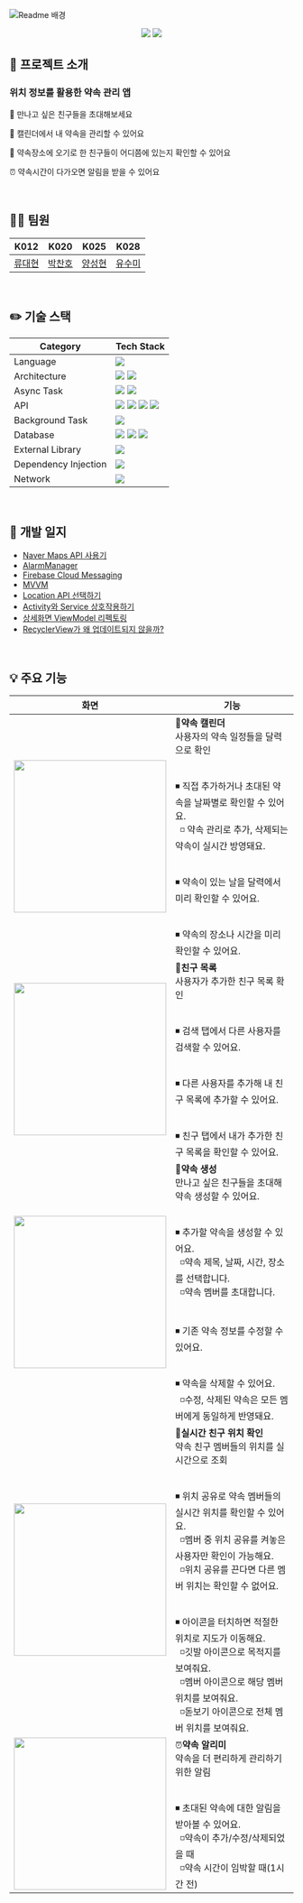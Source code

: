 ![Readme 배경](https://user-images.githubusercontent.com/61190129/205502433-c4042a7e-9332-43e3-ac15-7965e2d52ff9.png)

<div align="center"><img src="https://img.shields.io/badge/Android-3DDC84?style=for-the-badge&logo=Android&logoColor=white">
<img src="https://img.shields.io/badge/Kotlin-7F52FF?style=for-the-badge&logo=Kotlin&logoColor=white"></div>

## 🚀 프로젝트 소개

### 위치 정보를 활용한 **약속 관리 앱**

👬 만나고 싶은 친구들을 초대해보세요

📅 캘린더에서 내 약속을 관리할 수 있어요

📍 약속장소에 오기로 한 친구들이 어디쯤에 있는지 확인할 수 있어요

⏰ 약속시간이 다가오면 알림을 받을 수 있어요

<br>

## 🧑‍💻 팀원

| K012                                | K020                              | K025                             | K028                               |
|-------------------------------------|-----------------------------------|----------------------------------|------------------------------------|
| [류대현](https://github.com/jerrytrap) | [박찬호](https://github.com/hoho-97) | [양성현](https://github.com/dogeby) | [유수미](https://github.com/Yoo-sumi) |

<br>

## ✏️ 기술 스택

| Category             | Tech Stack                                                                              |
|----------------------|-----------------------------------------------------------------------------------------|
| Language             | <img src="https://img.shields.io/badge/Kotlin-FAF8F1? style=bold&logo=Kotlin&logoColor=#7F52FF"/>  |
| Architecture         | <img src="https://img.shields.io/badge/MVVM-FAF8F1? style=flat"/>  <img src="https://img.shields.io/badge/DataBinding-FAF8F1? style=flat"/> |
| Async Task           | <img src="https://img.shields.io/badge/Kotlin Coroutine-FAF8F1? style=flat&logo=Kotlin&logoColor=#7F52FF"/>  <img src="https://img.shields.io/badge/Kotlin Flows-FAF8F1? style=flat&logo=Kotlin&logoColor=#7F52FF"/>                                                                |
| API                  | <img src="https://img.shields.io/badge/Fused Location Provider API-FAF8F1? style=flat&logo=Google-Maps&logoColor=#4285F4"/> <img src="https://img.shields.io/badge/Firebase Cloud Messaging-FAF8F1? style=flat&logo=Firebase&logoColor=#FFCA28"/> <img src="https://img.shields.io/badge/Naver Maps API-FAF8F1? style=flat&logo=Naver&logoColor=#03C75A"/> <img src="https://img.shields.io/badge/Naver Search API-FAF8F1? style=flat&logo=Naver&logoColor=#03C75A"/> |
| Background Task      | <img src="https://img.shields.io/badge/AlarmManager-FAF8F1? style=flat&logo=Android&logoColor=#3DDC84"/>  |
| Database             | <img src="https://img.shields.io/badge/Cloud FireStore-FAF8F1? style=flat&logo=Firebase&logoColor=#FFCA28"/> <img src="https://img.shields.io/badge/Room-FAF8F1? style=flat&logo=Android&logoColor=#3DDC84"/> <img src="https://img.shields.io/badge/Preferences DataStore-FAF8F1? style=for-the-badge&logo=Android&logoColor=#3DDC84"/> |
| External Library     | <img src="https://img.shields.io/badge/Material Calendar View-FAF8F1? style=flat"/> |
| Dependency Injection | <img src="https://img.shields.io/badge/Hilt-FAF8F1? style=flat&logo=Android&logoColor=#3DDC84"/> |
| Network              | <img src="https://img.shields.io/badge/Retrofit2-FAF8F1? style=flat"/>                  |

<br>

## 📝 개발 일지

- [Naver Maps API 사용기](https://github.com/boostcampwm-2022/android03-Promise/wiki/Naver-Maps-API-%EC%82%AC%EC%9A%A9%EA%B8%B0)
- [AlarmManager](https://github.com/boostcampwm-2022/android03-Promise/wiki/AlarmManager)
- [Firebase Cloud Messaging](https://github.com/boostcampwm-2022/android03-Promise/wiki/Firebase-Cloud-Messaging)
- [MVVM](https://github.com/boostcampwm-2022/android03-Promise/wiki/MVVM)
- [Location API 선택하기](https://github.com/boostcampwm-2022/android03-Promise/wiki/Location-API-%EC%84%A0%ED%83%9D%ED%95%98%EA%B8%B0)
- [Activity와 Service 상호작용하기](https://github.com/boostcampwm-2022/android03-Promise/wiki/Activity%EC%99%80-Service-%EC%83%81%ED%98%B8%EC%9E%91%EC%9A%A9%ED%95%98%EA%B8%B0)
- [상세화면 ViewModel 리펙토링](https://github.com/boostcampwm-2022/android03-Promise/wiki/%EC%83%81%EC%84%B8%ED%99%94%EB%A9%B4-ViewModel-%EB%A6%AC%ED%8E%99%ED%86%A0%EB%A7%81)
- [RecyclerView가 왜 업데이트되지 않을까?](https://github.com/boostcampwm-2022/android03-Promise/wiki/RecyclerView%EA%B0%80-%EC%99%9C-%EC%97%85%EB%8D%B0%EC%9D%B4%ED%8A%B8%EB%90%98%EC%A7%80-%EC%95%8A%EC%9D%84%EA%B9%8C%3F)

<br>

## 💡 주요 기능

| 화면             | 기능                                                                              |
|----------------------|-----------------------------------------------------------------------------------------|
|<img width="270" src="https://user-images.githubusercontent.com/68229193/207355078-6f9399c7-cbca-4afa-a6a0-d03ba3d2d3bc.png"/>|📆**약속 캘린더**<br>사용자의 약속 일정들을 달력으로 확인<br><br><br>◾ 직접 추가하거나 초대된 약속을 날짜별로 확인할 수 있어요.<br>&nbsp;&nbsp;◽ 약속 관리로 추가, 삭제되는 약속이 실시간 방영돼요.<br><br><br>◾ 약속이 있는 날을 달력에서 미리 확인할 수 있어요.<br><br><br>◾ 약속의 장소나 시간을 미리 확인할 수 있어요.|
|<img width="270" src="https://user-images.githubusercontent.com/67852426/207547789-f69257a0-aa25-4668-bbcc-22dbd23f5b46.png"/>|👭**친구 목록**<br>사용자가 추가한 친구 목록 확인<br><br><br>◾ 검색 탭에서 다른 사용자를 검색할 수 있어요.<br><br><br>◾ 다른 사용자를 추가해 내 친구 목록에 추가할 수 있어요.<br><br><br>◾ 친구 탭에서 내가 추가한 친구 목록을 확인할 수 있어요.|
|<img width="270" src="https://user-images.githubusercontent.com/68229193/207356466-7984ee49-096e-4056-82b1-5f78b0c22056.png"/>|🤙**약속 생성**<br>만나고 싶은 친구들을 초대해 약속 생성할 수 있어요.<br><br><br>◾ 추가할 약속을 생성할 수 있어요.<br>&nbsp;&nbsp;◽약속 제목, 날짜, 시간, 장소를 선택합니다.<br>&nbsp;&nbsp;◽약속 멤버를 초대합니다.<br><br><br>◾ 기존 약속 정보를 수정할 수 있어요.<br><br><br>◾ 약속을 삭제할 수 있어요.<br>&nbsp;&nbsp;◽수정, 삭제된 약속은 모든 멤버에게 동일하게 반영돼요.|
|<img width="270" src="https://user-images.githubusercontent.com/68229193/207357028-6ea4e624-bfae-4acb-bce8-f15ce61c1515.png"/>|📍**실시간 친구 위치 확인**<br>약속 친구 멤버들의 위치를 실시간으로 조회<br><br><br>◾ 위치 공유로 약속 멤버들의 실시간 위치를 확인할 수 있어요.<br>&nbsp;&nbsp;◽멤버 중 위치 공유를 켜놓은 사용자만 확인이 가능해요.<br>&nbsp;&nbsp;◽위치 공유를 끈다면 다른 멤버 위치는 확인할 수 없어요.<br><br><br>◾ 아이콘을 터치하면 적절한 위치로 지도가 이동해요.<br>&nbsp;&nbsp;◽깃발 아이콘으로 목적지를 보여줘요.<br>&nbsp;&nbsp;◽멤버 아이콘으로 해당 멤버 위치를 보여줘요.<br>&nbsp;&nbsp;◽돋보기 아이콘으로 전체 멤버 위치를 보여줘요.|
|<img width="270" src="https://user-images.githubusercontent.com/68229193/207357367-29d6a573-f35d-4d4b-b238-8d66642ee96d.png"/>|⏰**약속 알리미**<br>약속을 더 편리하게 관리하기 위한 알림<br><br><br>◾ 초대된 약속에 대한 알림을 받아볼 수 있어요.<br>&nbsp;&nbsp;◽약속이 추가/수정/삭제되었을 때<br>&nbsp;&nbsp;◽약속 시간이 임박할 때(1시간 전)|
